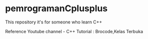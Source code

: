 # pemrogramanCplusplus
This repository it's for someone who learn C++

Reference 
Youtube channel - C++ Tutorial : Brocode,Kelas Terbuka
